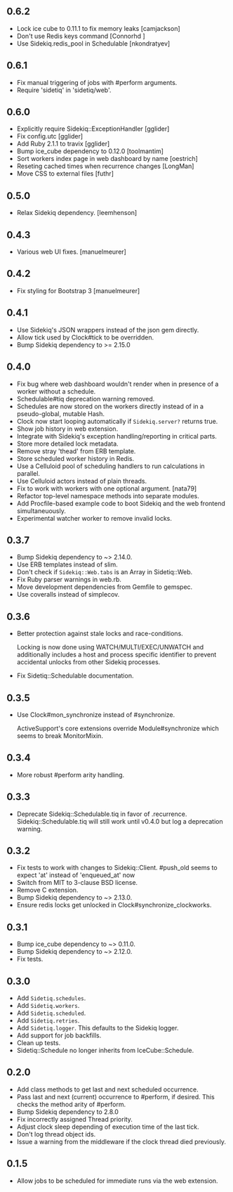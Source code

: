 0.6.2
-----

- Lock ice cube to 0.11.1 to fix memory leaks [camjackson]
- Don't use Redis keys command [Connorhd ]
- Use Sidekiq.redis_pool in Schedulable [nkondratyev]

0.6.1
-----

- Fix manual triggering of jobs with #perform arguments.
- Require 'sidetiq' in 'sidetiq/web'.

0.6.0
-----

- Explicitly require Sidekiq::ExceptionHandler [gglider]
- Fix config.utc [gglider]
- Add Ruby 2.1.1 to travix [gglider]
- Bump ice_cube dependency to 0.12.0 [toolmantim]
- Sort workers index page in web dashboard by name [oestrich]
- Reseting cached times when recurrence changes [LongMan]
- Move CSS to external files [futhr]

0.5.0
-----

- Relax Sidekiq dependency. [leemhenson]

0.4.3
-----

- Various web UI fixes. [manuelmeurer]

0.4.2
-----

- Fix styling for Bootstrap 3 [manuelmeurer]

0.4.1
-----

- Use Sidekiq's JSON wrappers instead of the json gem directly.
- Allow tick used by Clock#tick to be overridden.
- Bump Sidekiq dependency to >= 2.15.0

0.4.0
-----

- Fix bug where web dashboard wouldn't render when in presence of a
  worker without a schedule.
- Schedulable#tiq deprecation warning removed.
- Schedules are now stored on the workers directly instead of in a
  pseudo-global, mutable Hash.
- Clock now start looping automatically if `Sidekiq.server?` returns true.
- Show job history in web extension.
- Integrate with Sidekiq's exception handling/reporting in critical parts.
- Store more detailed lock metadata.
- Remove stray 'thead' from ERB template.
- Store scheduled worker history in Redis.
- Use a Celluloid pool of scheduling handlers to run calculations in parallel.
- Use Celluloid actors instead of plain threads.
- Fix to work with workers with one optional argument. [nata79]
- Refactor top-level namespace methods into separate modules.
- Add Procfile-based example code to boot Sidekiq and the web frontend
  simultaneuously.
- Experimental watcher worker to remove invalid locks.

0.3.7
-----

- Bump Sidekiq dependency to ~> 2.14.0.
- Use ERB templates instead of slim.
- Don't check if `Sidekiq::Web.tabs` is an Array in Sidetiq::Web.
- Fix Ruby parser warnings in web.rb.
- Move development dependencies from Gemfile to gemspec.
- Use coveralls instead of simplecov.

0.3.6
-----

- Better protection against stale locks and race-conditions.

  Locking is now done using WATCH/MULTI/EXEC/UNWATCH and additionally
  includes a host and process specific identifier to prevent accidental
  unlocks from other Sidekiq processes.

- Fix Sidetiq::Schedulable documentation.

0.3.5
-----

- Use Clock#mon_synchronize instead of #synchronize.

  ActiveSupport's core extensions override Module#synchronize which seems to
  break MonitorMixin.

0.3.4
-----

- More robust #perform arity handling.

0.3.3
-----

- Deprecate Sidekiq::Schedulable.tiq in favor of .recurrence.
  Sidekiq::Schedulable.tiq will still work until v0.4.0 but log
  a deprecation warning.

0.3.2
-----

- Fix tests to work with changes to Sidekiq::Client.
  #push_old seems to expect 'at' instead of 'enqueued_at' now
- Switch from MIT to 3-clause BSD license.
- Remove C extension.
- Bump Sidekiq dependency to ~> 2.13.0.
- Ensure redis locks get unlocked in Clock#synchronize_clockworks.

0.3.1
-----

- Bump ice_cube dependency to ~> 0.11.0.
- Bump Sidekiq dependency to ~> 2.12.0.
- Fix tests.

0.3.0
-----

- Add `Sidetiq.schedules`.
- Add `Sidetiq.workers`.
- Add `Sidetiq.scheduled`.
- Add `Sidetiq.retries`.
- Add `Sidetiq.logger`. This defaults to the Sidekiq logger.
- Add support for job backfills.
- Clean up tests.
- Sidetiq::Schedule no longer inherits from IceCube::Schedule.

0.2.0
-----

- Add class methods to get last and next scheduled occurrence.
- Pass last and next (current) occurrence to #perform, if desired.
  This checks the method arity of #perform.
- Bump Sidekiq dependency to 2.8.0
- Fix incorrectly assigned Thread priority.
- Adjust clock sleep depending of execution time of the last tick.
- Don't log thread object ids.
- Issue a warning from the middleware if the clock thread died previously.

0.1.5
-----

- Allow jobs to be scheduled for immediate runs via the web extension.
